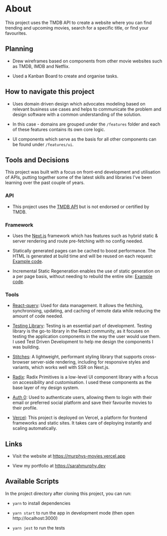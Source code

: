 # About

This project uses the TMDB API to create a website where you can find trending and upcoming movies, search for a specific title, or find your favourites.

## Planning

- Drew wireframes based on components from other movie websites such as TMDB, IMDB and Netflix.

- Used a Kanban Board to create and organise tasks.

## How to navigate this project

- Uses domain driven design which advocates modeling based on relevant business use cases and helps to communicate the problem and design software with a common understanding of the solution.

- In this case - domains are grouped under the `/features` folder and each of these features contains its own core logic.

- UI components which serve as the basis for all other components can be found under `/features/ui`.

## Tools and Decisions

This project was built with a focus on front-end development and utilisation of APIs, putting together some of the latest skills and libraries I've been learning over the past couple of years.

### API

- This project uses the <a href="https://www.themoviedb.org/">TMDB API</a> but is not endorsed or certified by TMDB.

### Framework

- Uses the <a href="https://nextjs.org/">Next.js</a> framework which has features such as hybrid static & server rendering and route pre-fetching with no config needed.

- Statically generated pages can be cached to boost performance. The HTML is generated at build time and will be reused on each request: <a href='https://github.com/smurph7/movies/blob/main/pages/index.js'>Example code</a>.

- Incremental Static Regeneration enables the use of static generation on a per page basis, without needing to rebuild the entire site: <a href='https://github.com/smurph7/movies/blob/main/pages/movie/%5Bslug%5D.js'>Example code</a>.

### Tools

- <a href='https://react-query.tanstack.com/overview'>React-query</a>: Used for data management. It allows the fetching, synchronising, updating, and caching of remote data while reducing the amount of code needed.

- <a href='https://testing-library.com/docs/react-testing-library/intro/'>Testing Library</a>: Testing is an essential part of development. Testing library is the go-to library in the React community, as it focuses on testing the application components in the way the user would use them. I used Test Driven Development to help me design the components I was building.

- <a href='https://stitches.dev/docs/introduction'>Stitches</a>: A lightweight, performant styling library that supports cross-browser server-side rendering, including for responsive styles and variants, which works well with SSR on Next.js.

- <a href='https://www.radix-ui.com/docs/primitives/overview/introduction'>Radix</a>: Radix Primitives is a low-level UI component library with a focus on accessibility and customisation. I used these components as the base layer of my design system.

- <a href='https://auth0.com/'>Auth 0</a>: Used to authenticate users, allowing them to login with their email or preferred social platform and save their favourite movies to their profile.

- <a href='https://vercel.com/docs/concepts'>Vercel</a>: This project is deployed on Vercel, a platform for frontend frameworks and static sites. It takes care of deploying instantly and scaling automatically.

## Links

- Visit the website at https://murphys-movies.vercel.app

- View my portfolio at https://sarahmurphy.dev

## Available Scripts

In the project directory after cloning this project, you can run:

- `yarn` to install dependencies

- `yarn start` to run the app in development mode (then open http://localhost:3000)

- `yarn jest` to run the tests
